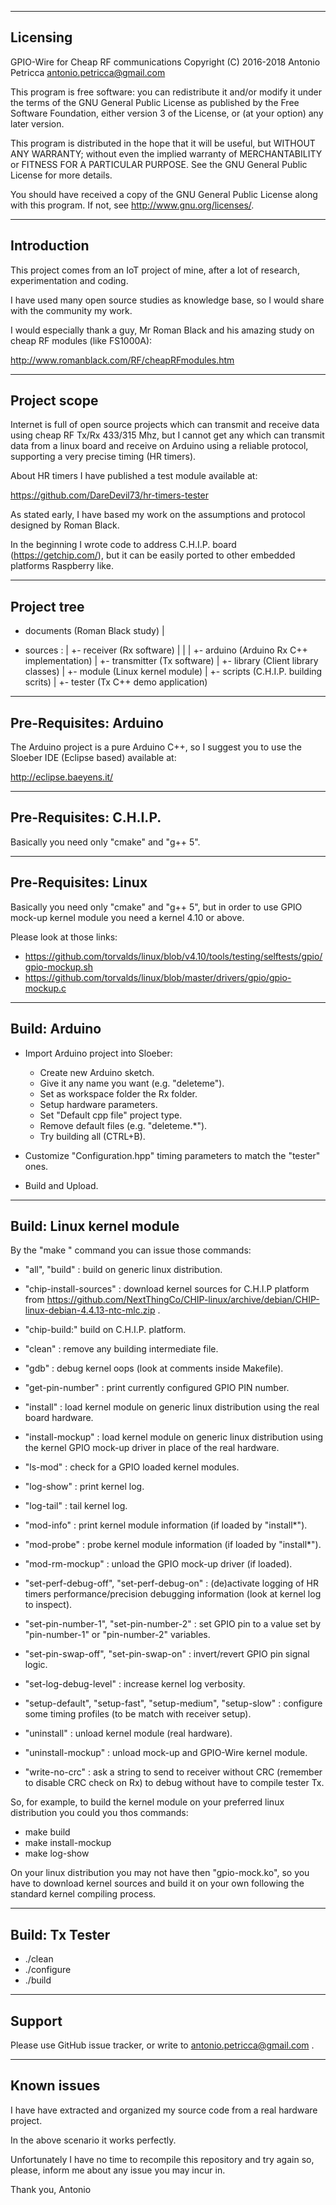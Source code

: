 ---------
Licensing
---------

GPIO-Wire for Cheap RF communications
Copyright (C) 2016-2018  Antonio Petricca <antonio.petricca@gmail.com>

This program is free software: you can redistribute it and/or modify
it under the terms of the GNU General Public License as published by
the Free Software Foundation, either version 3 of the License, or
(at your option) any later version.

This program is distributed in the hope that it will be useful,
but WITHOUT ANY WARRANTY; without even the implied warranty of
MERCHANTABILITY or FITNESS FOR A PARTICULAR PURPOSE.  See the
GNU General Public License for more details.

You should have received a copy of the GNU General Public License
along with this program.  If not, see <http://www.gnu.org/licenses/>.

------------
Introduction
------------

This project comes from an IoT project of mine, after a lot of research,
experimentation and coding.

I have used many open source studies as knowledge base, so I would share with
the community my work.

I would especially thank a guy, Mr Roman Black and his amazing study on cheap RF
modules (like FS1000A):

  http://www.romanblack.com/RF/cheapRFmodules.htm

-------------
Project scope
-------------

Internet is full of open source projects which can transmit and receive data
using cheap RF Tx/Rx 433/315 Mhz, but I cannot get any which can transmit data
from a linux board and receive on Arduino using a reliable protocol, supporting
a very precise timing (HR timers).

About HR timers I have published a test module available at:

  https://github.com/DareDevil73/hr-timers-tester

As stated early, I have based my work on the assumptions and protocol designed
by Roman Black.

In the beginning I wrote code to address C.H.I.P. board (https://getchip.com/),
but it can be easily ported to other embedded platforms Raspberry like.

------------
Project tree
------------

+ documents (Roman Black study)
|
- sources :
  |
  +- receiver (Rx software)
  |  |
  |  +- arduino (Arduino Rx C++  implementation)
  |
  +- transmitter (Tx software)
     |
     +- library (Client library classes)
     |
     +- module (Linux kernel module)
     |
     +- scripts (C.H.I.P. building scrits)
     |
     +- tester (Tx C++ demo application)

-----------------------
Pre-Requisites: Arduino
-----------------------

The Arduino project is a pure Arduino C++, so I suggest you to use the Sloeber
IDE (Eclipse based) available at:

  http://eclipse.baeyens.it/

------------------------
Pre-Requisites: C.H.I.P.
------------------------

Basically you need only "cmake" and "g++ 5".

---------------------
Pre-Requisites: Linux
---------------------

Basically you need only "cmake" and "g++ 5", but in order to use GPIO mock-up
kernel module you need a kernel 4.10 or above.

Please look at those links:

 - https://github.com/torvalds/linux/blob/v4.10/tools/testing/selftests/gpio/gpio-mockup.sh
 - https://github.com/torvalds/linux/blob/master/drivers/gpio/gpio-mockup.c

--------------
Build: Arduino
--------------

- Import Arduino project into Sloeber:

  - Create new Arduino sketch.
  - Give it any name you want (e.g. "deleteme").
  - Set as workspace folder the Rx folder.
  - Setup hardware parameters.
  - Set "Default cpp file" project type.
  - Remove default files (e.g. "deleteme.*").
  - Try building all (CTRL+B).

- Customize "Configuration.hpp" timing parameters to match the "tester" ones.
- Build and Upload.

--------------------------
Build: Linux kernel module
--------------------------

By the "make <command-id>" command you can issue those commands:

 - "all", "build" : build on generic linux distribution.

 - "chip-install-sources" : download kernel sources for C.H.I.P platform from
   https://github.com/NextThingCo/CHIP-linux/archive/debian/CHIP-linux-debian-4.4.13-ntc-mlc.zip .

 - "chip-build:" build on C.H.I.P. platform.

 - "clean" : remove any building intermediate file.

 - "gdb" : debug kernel oops (look at comments inside Makefile).

 - "get-pin-number" : print currently configured GPIO PIN number.

 - "install" : load kernel module on generic linux distribution using the real
   board hardware.

 - "install-mockup" : load kernel module on generic linux distribution using
   the kernel GPIO mock-up driver in place of the real hardware.

 - "ls-mod" : check for a GPIO loaded kernel modules.

 - "log-show" : print kernel log.

 - "log-tail" : tail kernel log.

 - "mod-info" : print kernel module information (if loaded by "install*").

 - "mod-probe" : probe kernel module information (if loaded by "install*").

 - "mod-rm-mockup" : unload the GPIO mock-up driver (if loaded).

 - "set-perf-debug-off", "set-perf-debug-on" : (de)activate logging of HR timers
   performance/precision debugging information (look at kernel log to inspect).

 - "set-pin-number-1", "set-pin-number-2" : set GPIO pin to a value set by
   "pin-number-1" or "pin-number-2" variables.

 - "set-pin-swap-off", "set-pin-swap-on" : invert/revert GPIO pin signal logic.

 - "set-log-debug-level" : increase kernel log verbosity.

 - "setup-default", "setup-fast", "setup-medium", "setup-slow" : configure some
   timing profiles (to be match with receiver setup).

 - "uninstall" : unload kernel module (real hardware).

 - "uninstall-mockup" : unload mock-up and GPIO-Wire kernel module.

 - "write-no-crc" : ask a string to send to receiver without CRC (remember to
   disable CRC check on Rx) to debug without have to compile tester Tx.

So, for example, to build the kernel module on your preferred linux distribution
you could you thos commands:

- make build
- make install-mockup
- make log-show

On your linux distribution you may not have then "gpio-mock.ko", so you have to
download kernel sources and build it on your own following the standard kernel
compiling process.

----------------
Build: Tx Tester
----------------

- ./clean
- ./configure
- ./build

-------
Support
-------

Please use GitHub issue tracker, or write to antonio.petricca@gmail.com .

------------
Known issues
------------

I have have extracted and organized my source code from a real hardware project.

In the above scenario it works perfectly.

Unfortunately I have no time to recompile this repository and try again so,
please, inform me about any issue you may incur in.

Thank you,
Antonio
